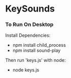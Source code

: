 
# KeySounds

### To Run On Desktop

Install Dependencies:
- npm install child_process
- npm install sound-play
  
Then run 'keys.js' with node:
- node keys.js



